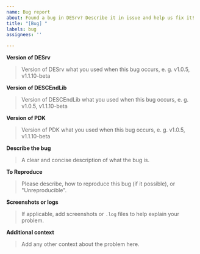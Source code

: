```yaml
---
name: Bug report
about: Found a bug in DESrv? Describe it in issue and help us fix it!
title: "[Bug] "
labels: bug
assignees: ''

---
```


**Version of DESrv**
> Version of DESrv what you used when this bug occurs, e. g. v1.0.5, v1.1.10-beta


**Version of DESCEndLib**
> Version of DESCEndLib what you used when this bug occurs, e. g. v1.0.5, v1.1.10-beta

**Version of PDK**
> Version of PDK what you used when this bug occurs, e. g. v1.0.5, v1.1.10-beta


**Describe the bug**
> A clear and concise description of what the bug is.


**To Reproduce**
> Please describe, how to reproduce this bug (if it possible), or "Unreproducible".


**Screenshots or logs**
> If applicable, add screenshots or `.log` files to help explain your problem.


**Additional context**
> Add any other context about the problem here.
